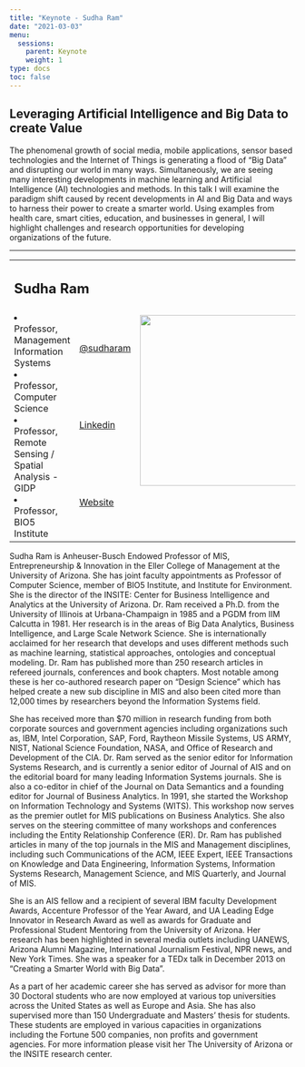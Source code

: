 ```yaml
---
title: "Keynote - Sudha Ram"
date: "2021-03-03"
menu:
  sessions:
    parent: Keynote
    weight: 1
type: docs
toc: false
---
```


## Leveraging Artificial Intelligence and Big Data to create Value
 
The phenomenal growth of social media, mobile  applications, sensor based technologies and  the Internet of Things is generating a flood of  “Big Data” and disrupting our  world in many ways. Simultaneously, we are seeing many interesting developments in machine learning and Artificial Intelligence  (AI) technologies and methods. In this talk I will examine  the paradigm shift caused by recent developments in AI and Big Data and ways to harness their power to  create a smarter world. Using examples from health care, smart cities, education, and businesses in general, I  will  highlight  challenges and  research opportunities for developing organizations of the future.


<hr style="width: 100%; text-align: center; margin-left: 0;" />



<TABLE class="bio-table">
<TR>
<TD COLSPAN="2"><h2>Sudha Ram</h2></TD>
<TD ROWSPAN="4"><img style="float: left;" src="https://appliedmath.arizona.edu/sites/default/files/styles/uaqs_medium/public/images/people/Ram_Sudha.jpg?itok=xjHPqvao" width="300" /></TD>
</TR>
<TR>
<TD ROWSPAN="3"><li> Professor, Management Information Systems</li>
<li>Professor, Computer Science</li>
<li>Professor, Remote Sensing / Spatial Analysis - GIDP</li>
<li>Professor, BIO5 Institute </li></TD>

<TD><i class="fab fa-twitter"></i> <a href="https://twitter.com/sudharam" target="_blank" rel="noopener"> @sudharam</a>
</TD>
</TR>
<TR>
<TD><i class="fab fa-linkedin"></i> <a href="www.linkedin.com/in/SudhaRam" target="_blank" rel="noopener">Linkedin</a>
</TD>
</TR>
<TR>
<TD><i class="fa fa-link"></i> <a href="https://mis.eller.arizona.edu/people/sudha-ram" target="_blank" rel="noopener">Website</a>
</TD>
</TR>
</TABLE>

Sudha Ram is Anheuser-Busch Endowed Professor of MIS, Entrepreneurship & Innovation in the Eller College of Management at the University of Arizona. She has joint faculty appointments as Professor of Computer Science, member of BIO5 Institute, and Institute for Environment. She is the director of the INSITE: Center for Business Intelligence and Analytics at the University of Arizona. Dr. Ram received a Ph.D. from the University of Illinois at Urbana-Champaign in 1985 and a PGDM from IIM Calcutta in 1981. Her research is in the areas of Big Data Analytics, Business Intelligence, and Large Scale Network Science. She is internationally acclaimed for her research that develops and uses different methods such as machine learning, statistical approaches, ontologies and conceptual modeling. Dr. Ram has published more than 250 research articles in refereed journals, conferences and book chapters. Most notable among these is her co-authored research paper on “Design Science” which has helped create a new sub discipline in MIS and also been cited more than 12,000 times by researchers beyond the Information Systems field.

She has received more than $70 million in research funding from both corporate sources and government agencies including organizations such as, IBM, Intel Corporation, SAP, Ford, Raytheon Missile Systems, US ARMY, NIST, National Science Foundation, NASA, and Office of Research and Development of the CIA. Dr. Ram served as the senior editor for Information Systems Research, and is currently a senior editor of Journal of AIS and on the editorial board for many leading Information Systems journals. She is also a co-editor in chief of the Journal on Data Semantics and a founding editor for Journal of Business Analytics. In 1991, she started the Workshop on Information Technology and Systems (WITS). This workshop now serves as the premier outlet for MIS publications on Business Analytics. She also serves on the steering committee of many workshops and conferences including the Entity Relationship Conference (ER). Dr. Ram has published articles in many of the top journals in the MIS and Management disciplines, including such Communications of the ACM, IEEE Expert, IEEE Transactions on Knowledge and Data Engineering, Information Systems, Information Systems Research, Management Science, and MIS Quarterly, and Journal of MIS.

She is an AIS fellow and a recipient of several IBM faculty Development Awards, Accenture Professor of the Year Award, and UA Leading Edge Innovator in Research Award as well as awards for Graduate and Professional Student Mentoring from the University of Arizona. Her research has been highlighted in several media outlets including UANEWS, Arizona Alumni Magazine, International Journalism Festival, NPR news, and New York Times. She was a speaker for a TEDx talk in December 2013 on “Creating a Smarter World with Big Data”.

As a part of her academic career she has served as advisor for more than 30 Doctoral students who are now employed at various top universities across the United States as well as Europe and Asia. She has also supervised more than 150 Undergraduate and Masters’ thesis for students. These students are employed in various capacities in organizations including the Fortune 500 companies, non profits and government agencies. For more information please visit her The University of Arizona or the INSITE research center.